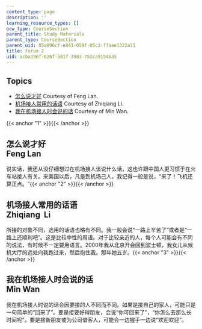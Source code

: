 ```yaml
---
content_type: page
description: ''
learning_resource_types: []
ocw_type: CourseSection
parent_title: Study Materials
parent_type: CourseSection
parent_uid: 05a896cf-e841-059f-05c2-f7aae1322a71
title: Forum 2
uid: acba196f-626f-a81f-3983-752ca9154ba5
---
```


Topics
------

*   [怎么说才好](#1) Courtesy of Feng Lan.
*   [机场接人常用的话语](#2) Courtesy of Zhiqiang Li.
*   [我在机场接人时会说的话](#3) Courtesy of Min Wan.

{{< anchor "1" >}}{{< /anchor >}}

怎么说才好  
Feng Lan 
-----------------

说实话，我还从没仔细想过在机场接人该说什么话，这也许跟中国人更习惯于在火车站接人有关。来美国以后，凡是到机场己人，我记得一般是说，“来了！飞机还算正点。“{{< anchor "2" >}}{{< /anchor >}}

机场接人常用的话语  
Zhiqiang  Li 
-------------------------

所接的对象不同，选用的话语也略有不同。我一般会说“一路上辛苦了”或者是“一路上还顺利吧”。这是比较中性的用语。对于比较亲近的人，每个人可能会有不同的说法，有时候不一定要用语言。2000年我从北京开会回到波士顿，我女儿从候机大厅的远处向我跑过来，然后抱住我。那年她五岁。{{< anchor "3" >}}{{< /anchor >}}

我在机场接人时会说的话  
Min Wan 
----------------------

我在机场接人时说的话会因要接的人不同而不同。如果是接自己的家人，可能只是一句简单的“回来了”。要是接要好得朋友，会说“你可回来了”，“你怎么去那么长时间呢”。要是接新朋友或为公司借客人，可能会一边握手一边说“欢迎欢迎”。